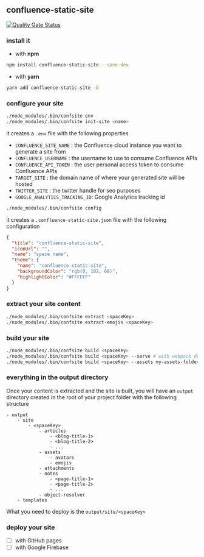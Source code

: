 ## confluence-static-site

[![Quality Gate Status](https://sonarcloud.io/api/project_badges/measure?project=viqueen_confluence-static-site&metric=alert_status)](https://sonarcloud.io/summary/new_code?id=viqueen_confluence-static-site)

### install it

- with **npm**

```bash
npm install confluence-static-site --save-dev
```

- with **yarn**

```bash
yarn add confluence-static-site -D
```

### configure your site

```bash
./node_modules/.bin/confsite env
./node_modules/.bin/confsite init-site <name>
```

it creates a `.env` file with the following properties

- `CONFLUENCE_SITE_NAME` : the Confluence cloud instance you want to generate a site from
- `CONFLUENCE_USERNAME` : the username to use to consume Confluence APIs
- `CONFLUENCE_API_TOKEN` : the user personal access token to consume Confluence APIs
- `TARGET_SITE` : the domain name of where your generated site will be hosted
- `TWITTER_SITE` : the twitter handle for seo purposes
- `GOOGLE_ANALYTICS_TRACKING_ID`: Google Analytics tracking id

```bash
./node_modules/.bin/confsite config
```

it creates a `.confluence-static-site.json` file with the following configuration

```json
{
  "title": "confluence-static-site",
  "iconUrl": "",
  "name": "space name",
  "theme": {
    "name": "confluence-static-site",
    "backgroundColor": "rgb(0, 102, 68)",
    "highlightColor": "#FFFFFF"
  }
}
```

### extract your site content

```bash
./node_modules/.bin/confsite extract <spaceKey>
./node_modules/.bin/confsite extract-emojis <spaceKey>
```

### build your site

```bash
./node_modules/.bin/confsite build <spaceKey>
./node_modules/.bin/confsite build <spaceKey> --serve # with webpack dev server
./node_modules/.bin/confsite build <spaceKey> --assets my-assets-folder # copy your assets to the site output assets (i.e. site logo ...)
```

### everything in the output directory

Once your content is extracted and the site is built, you will have an `output` directory created in
the root of your project folder with the following structure

```text
- output
    - site
        - <spaceKey>
            - articles
                - <blog-title-1>
                - <blog-title-2>
                - ...
            - assets
                - avatars
                - emojis
            - attachments
            - notes
                - <page-title-1>
                - <page-title-2>
                - ...
            - object-resolver
    - templates
```

What you need to deploy is the `output/site/<spaceKey>`

### deploy your site

- [ ] with GitHub pages
- [ ] with Google Firebase
